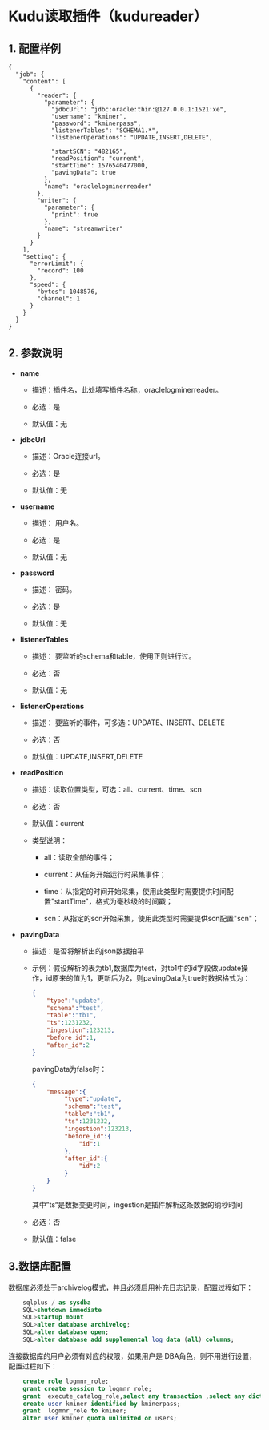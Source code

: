 # Kudu读取插件（kudureader）

## 1. 配置样例

```
{
  "job": {
    "content": [
      {
        "reader": {
          "parameter": {
            "jdbcUrl": "jdbc:oracle:thin:@127.0.0.1:1521:xe",
            "username": "kminer",
            "password": "kminerpass",
            "listenerTables": "SCHEMA1.*",
            "listenerOperations": "UPDATE,INSERT,DELETE",

            "startSCN": "482165",
            "readPosition": "current",
            "startTime": 1576540477000,
            "pavingData": true
          },
          "name": "oraclelogminerreader"
        },
        "writer": {
          "parameter": {
            "print": true
          },
          "name": "streamwriter"
        }
      }
    ],
    "setting": {
      "errorLimit": {
        "record": 100
      },
      "speed": {
        "bytes": 1048576,
        "channel": 1
      }
    }
  }
}
```

## 2. 参数说明

* **name**
  
  * 描述：插件名，此处填写插件名称，oraclelogminerreader。
  
  * 必选：是 
  
  * 默认值：无 

* **jdbcUrl**
  
  * 描述：Oracle连接url。
  
  * 必选：是
  
  * 默认值：无

* **username**
  
  * 描述： 用户名。
  
  * 必选：是 
  
  * 默认值：无 

* **password**
  
  * 描述： 密码。
  
  * 必选：是 
  
  * 默认值：无   

* **listenerTables**
  
  - 描述： 要监听的schema和table，使用正则进行过。
  
  - 必选：否
  
  - 默认值：无

* **listenerOperations**
  
  - 描述： 要监听的事件，可多选：UPDATE、INSERT、DELETE
  
  - 必选：否
  
  - 默认值：UPDATE,INSERT,DELETE

* **readPosition**
  
  * 描述：读取位置类型，可选：all、current、time、scn
  
  * 必选：否
  
  * 默认值：current
  
  * 类型说明：
    
    * all：读取全部的事件；
    
    * current：从任务开始运行时采集事件；
    
    * time：从指定的时间开始采集，使用此类型时需要提供时间配置"startTime"，格式为毫秒级的时间戳；
    
    * scn：从指定的scn开始采集，使用此类型时需要提供scn配置"scn"；

* **pavingData**
  
  * 描述：是否将解析出的json数据拍平
  
  * 示例：假设解析的表为tb1,数据库为test，对tb1中的id字段做update操作，id原来的值为1，更新后为2，则pavingData为true时数据格式为：
    
    ```json
    {
        "type":"update",
        "schema":"test",
        "table":"tb1",
        "ts":1231232,
        "ingestion":123213,
        "before_id":1,
        "after_id":2
    }
    ```
    
    pavingData为false时：
    
    ```json
    {
        "message":{
             "type":"update",
             "schema":"test",
             "table":"tb1",
             "ts":1231232,
             "ingestion":123213,
             "before_id":{
                 "id":1
             },
             "after_id":{
                 "id":2
             }
        }
    }
    ```
    
    其中”ts“是数据变更时间，ingestion是插件解析这条数据的纳秒时间
  
  * 必选：否
  
  * 默认值：false

## 3.数据库配置

数据库必须处于archivelog模式，并且必须启用补充日志记录，配置过程如下：

```sql
    sqlplus / as sysdba    
    SQL>shutdown immediate
    SQL>startup mount
    SQL>alter database archivelog;
    SQL>alter database open;
    SQL>alter database add supplemental log data (all) columns;
```

连接数据库的用户必须有对应的权限，如果用户是 DBA角色，则不用进行设置，配置过程如下：

```sql
    create role logmnr_role;
    grant create session to logmnr_role;
    grant  execute_catalog_role,select any transaction ,select any dictionary to logmnr_role;
    create user kminer identified by kminerpass;
    grant  logmnr_role to kminer;
    alter user kminer quota unlimited on users;
```
